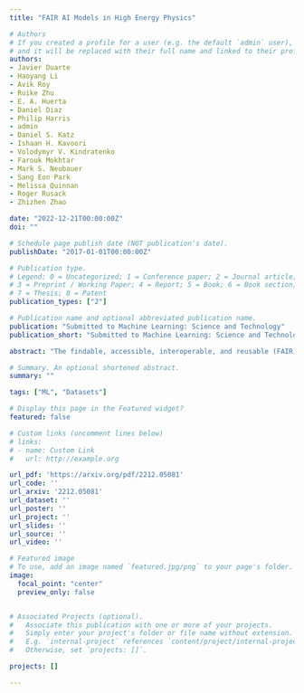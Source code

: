 ```yaml
---
title: "FAIR AI Models in High Energy Physics"

# Authors
# If you created a profile for a user (e.g. the default `admin` user), write the username (folder name) here
# and it will be replaced with their full name and linked to their profile.
authors:
- Javier Duarte
- Haoyang Li
- Avik Roy
- Ruike Zhu
- E. A. Huerta
- Daniel Diaz
- Philip Harris
- admin
- Daniel S. Katz
- Ishaan H. Kavoori
- Volodymyr V. Kindratenko
- Farouk Mokhtar
- Mark S. Neubauer
- Sang Eon Park
- Melissa Quinnan
- Roger Rusack
- Zhizhen Zhao

date: "2022-12-21T00:00:00Z"
doi: ""

# Schedule page publish date (NOT publication's date).
publishDate: "2017-01-01T00:00:00Z"

# Publication type.
# Legend: 0 = Uncategorized; 1 = Conference paper; 2 = Journal article;
# 3 = Preprint / Working Paper; 4 = Report; 5 = Book; 6 = Book section;
# 7 = Thesis; 8 = Patent
publication_types: ["2"]

# Publication name and optional abbreviated publication name.
publication: "Submitted to Machine Learning: Science and Technology"
publication_short: "Submitted to Machine Learning: Science and Technology"

abstract: "The findable, accessible, interoperable, and reusable (FAIR) data principles have provided a framework for examining, evaluating, and improving how we share data with the aim of facilitating scientific discovery. Efforts have been made to generalize these principles to research software and other digital products. Artificial intelligence (AI) models -- algorithms that have been trained on data rather than explicitly programmed -- are an important target for this because of the ever-increasing pace with which AI is transforming scientific and engineering domains. In this paper, we propose a practical definition of FAIR principles for AI models and create a FAIR AI project template that promotes adherence to these principles. We demonstrate how to implement these principles using a concrete example from experimental high energy physics: a graph neural network for identifying Higgs bosons decaying to bottom quarks. We study the robustness of these FAIR AI models and their portability across hardware architectures and software frameworks, and report new insights on the interpretability of AI predictions by studying the interplay between FAIR datasets and AI models. Enabled by publishing FAIR AI models, these studies pave the way toward reliable and automated AI-driven scientific discovery."

# Summary. An optional shortened abstract.
summary: ""

tags: ["ML", "Datasets"]

# Display this page in the Featured widget?
featured: false

# Custom links (uncomment lines below)
# links:
# - name: Custom Link
#   url: http://example.org

url_pdf: 'https://arxiv.org/pdf/2212.05081'
url_code: ''
url_arxiv: '2212.05081'
url_dataset: ''
url_poster: ''
url_project: ''
url_slides: ''
url_source: ''
url_video: ''

# Featured image
# To use, add an image named `featured.jpg/png` to your page's folder.
image:
  focal_point: "center"
  preview_only: false


# Associated Projects (optional).
#   Associate this publication with one or more of your projects.
#   Simply enter your project's folder or file name without extension.
#   E.g. `internal-project` references `content/project/internal-project/index.md`.
#   Otherwise, set `projects: []`.

projects: []

---
```

